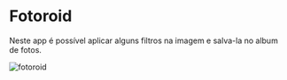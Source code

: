 # Fotoroid
Neste app é possível aplicar alguns filtros na imagem e salva-la no album de fotos.


![fotoroid](https://user-images.githubusercontent.com/29108604/57382115-b0f45300-7182-11e9-909a-a937249af832.gif)

